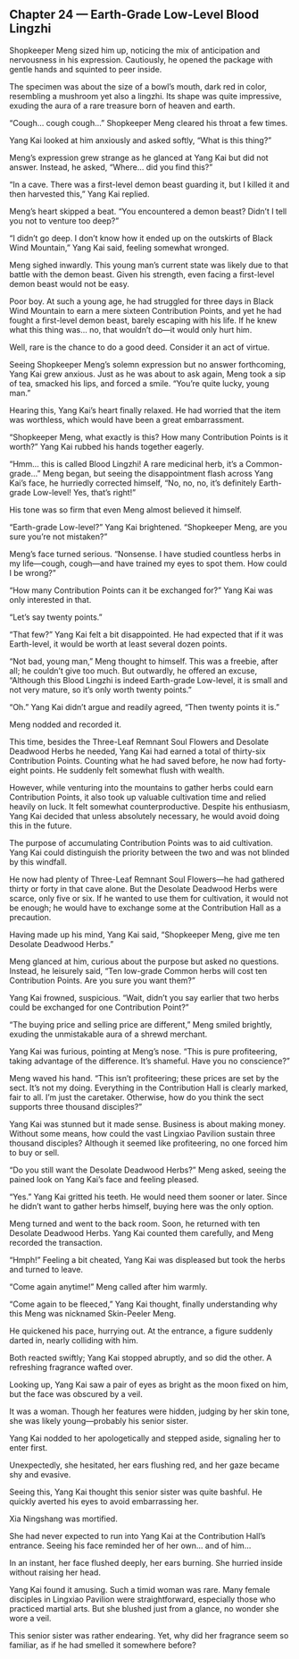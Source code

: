 ## Chapter 24 — Earth-Grade Low-Level Blood Lingzhi

Shopkeeper Meng sized him up, noticing the mix of anticipation and nervousness in his expression. Cautiously, he opened the package with gentle hands and squinted to peer inside.

The specimen was about the size of a bowl’s mouth, dark red in color, resembling a mushroom yet also a lingzhi. Its shape was quite impressive, exuding the aura of a rare treasure born of heaven and earth.

“Cough… cough cough…” Shopkeeper Meng cleared his throat a few times.

Yang Kai looked at him anxiously and asked softly, “What is this thing?”

Meng’s expression grew strange as he glanced at Yang Kai but did not answer. Instead, he asked, “Where… did you find this?”

“In a cave. There was a first-level demon beast guarding it, but I killed it and then harvested this,” Yang Kai replied.

Meng’s heart skipped a beat. “You encountered a demon beast? Didn’t I tell you not to venture too deep?”

“I didn’t go deep. I don’t know how it ended up on the outskirts of Black Wind Mountain,” Yang Kai said, feeling somewhat wronged.

Meng sighed inwardly. This young man’s current state was likely due to that battle with the demon beast. Given his strength, even facing a first-level demon beast would not be easy.

Poor boy. At such a young age, he had struggled for three days in Black Wind Mountain to earn a mere sixteen Contribution Points, and yet he had fought a first-level demon beast, barely escaping with his life. If he knew what this thing was… no, that wouldn’t do—it would only hurt him.

Well, rare is the chance to do a good deed. Consider it an act of virtue.

Seeing Shopkeeper Meng’s solemn expression but no answer forthcoming, Yang Kai grew anxious. Just as he was about to ask again, Meng took a sip of tea, smacked his lips, and forced a smile. “You’re quite lucky, young man.”

Hearing this, Yang Kai’s heart finally relaxed. He had worried that the item was worthless, which would have been a great embarrassment.

“Shopkeeper Meng, what exactly is this? How many Contribution Points is it worth?” Yang Kai rubbed his hands together eagerly.

“Hmm… this is called Blood Lingzhi! A rare medicinal herb, it’s a Common-grade…” Meng began, but seeing the disappointment flash across Yang Kai’s face, he hurriedly corrected himself, “No, no, no, it’s definitely Earth-grade Low-level! Yes, that’s right!”

His tone was so firm that even Meng almost believed it himself.

“Earth-grade Low-level?” Yang Kai brightened. “Shopkeeper Meng, are you sure you’re not mistaken?”

Meng’s face turned serious. “Nonsense. I have studied countless herbs in my life—cough, cough—and have trained my eyes to spot them. How could I be wrong?”

“How many Contribution Points can it be exchanged for?” Yang Kai was only interested in that.

“Let’s say twenty points.”

“That few?” Yang Kai felt a bit disappointed. He had expected that if it was Earth-level, it would be worth at least several dozen points.

“Not bad, young man,” Meng thought to himself. This was a freebie, after all; he couldn’t give too much. But outwardly, he offered an excuse, “Although this Blood Lingzhi is indeed Earth-grade Low-level, it is small and not very mature, so it’s only worth twenty points.”

“Oh.” Yang Kai didn’t argue and readily agreed, “Then twenty points it is.”

Meng nodded and recorded it.

This time, besides the Three-Leaf Remnant Soul Flowers and Desolate Deadwood Herbs he needed, Yang Kai had earned a total of thirty-six Contribution Points. Counting what he had saved before, he now had forty-eight points. He suddenly felt somewhat flush with wealth.

However, while venturing into the mountains to gather herbs could earn Contribution Points, it also took up valuable cultivation time and relied heavily on luck. It felt somewhat counterproductive. Despite his enthusiasm, Yang Kai decided that unless absolutely necessary, he would avoid doing this in the future.

The purpose of accumulating Contribution Points was to aid cultivation. Yang Kai could distinguish the priority between the two and was not blinded by this windfall.

He now had plenty of Three-Leaf Remnant Soul Flowers—he had gathered thirty or forty in that cave alone. But the Desolate Deadwood Herbs were scarce, only five or six. If he wanted to use them for cultivation, it would not be enough; he would have to exchange some at the Contribution Hall as a precaution.

Having made up his mind, Yang Kai said, “Shopkeeper Meng, give me ten Desolate Deadwood Herbs.”

Meng glanced at him, curious about the purpose but asked no questions. Instead, he leisurely said, “Ten low-grade Common herbs will cost ten Contribution Points. Are you sure you want them?”

Yang Kai frowned, suspicious. “Wait, didn’t you say earlier that two herbs could be exchanged for one Contribution Point?”

“The buying price and selling price are different,” Meng smiled brightly, exuding the unmistakable aura of a shrewd merchant.

Yang Kai was furious, pointing at Meng’s nose. “This is pure profiteering, taking advantage of the difference. It’s shameful. Have you no conscience?”

Meng waved his hand. “This isn’t profiteering; these prices are set by the sect. It’s not my doing. Everything in the Contribution Hall is clearly marked, fair to all. I’m just the caretaker. Otherwise, how do you think the sect supports three thousand disciples?”

Yang Kai was stunned but it made sense. Business is about making money. Without some means, how could the vast Lingxiao Pavilion sustain three thousand disciples? Although it seemed like profiteering, no one forced him to buy or sell.

“Do you still want the Desolate Deadwood Herbs?” Meng asked, seeing the pained look on Yang Kai’s face and feeling pleased.

“Yes.” Yang Kai gritted his teeth. He would need them sooner or later. Since he didn’t want to gather herbs himself, buying here was the only option.

Meng turned and went to the back room. Soon, he returned with ten Desolate Deadwood Herbs. Yang Kai counted them carefully, and Meng recorded the transaction.

“Hmph!” Feeling a bit cheated, Yang Kai was displeased but took the herbs and turned to leave.

“Come again anytime!” Meng called after him warmly.

“Come again to be fleeced,” Yang Kai thought, finally understanding why this Meng was nicknamed Skin-Peeler Meng.

He quickened his pace, hurrying out. At the entrance, a figure suddenly darted in, nearly colliding with him.

Both reacted swiftly; Yang Kai stopped abruptly, and so did the other. A refreshing fragrance wafted over.

Looking up, Yang Kai saw a pair of eyes as bright as the moon fixed on him, but the face was obscured by a veil.

It was a woman. Though her features were hidden, judging by her skin tone, she was likely young—probably his senior sister.

Yang Kai nodded to her apologetically and stepped aside, signaling her to enter first.

Unexpectedly, she hesitated, her ears flushing red, and her gaze became shy and evasive.

Seeing this, Yang Kai thought this senior sister was quite bashful. He quickly averted his eyes to avoid embarrassing her.

Xia Ningshang was mortified.

She had never expected to run into Yang Kai at the Contribution Hall’s entrance. Seeing his face reminded her of her own… and of him…

In an instant, her face flushed deeply, her ears burning. She hurried inside without raising her head.

Yang Kai found it amusing. Such a timid woman was rare. Many female disciples in Lingxiao Pavilion were straightforward, especially those who practiced martial arts. But she blushed just from a glance, no wonder she wore a veil.

This senior sister was rather endearing. Yet, why did her fragrance seem so familiar, as if he had smelled it somewhere before?